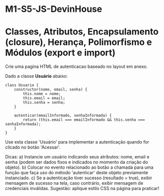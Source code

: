 # M1-S5-JS-DevinHouse
# Classes, Atributos, Encapsulamento (closure), Herança, Polimorfismo e Módulos (export e import) 

Crie uma pagina HTML de autenticacao baseado no layout em anexo.

Dado a classe __Usuário__ abaixo:

```
class Usuario {
    constructor(nome, email, senha) {
        this.nome = nome;
        this.email = email;
        this.senha = senha;
    }

    autenticar(emailInformado, senhaInformada) {
        return (this.email === emailInformado && this.senha === senhaInformada);
    }
}
```

Use esta classe 'Usuário' para implementar a autenticação quando for clicado no botão 'Acessar'.

Dicas:
a) Instancie um usuário indicando seus atributos: nome, email e senha (podem ser dados fixos e indicados no momento da criação do objeto).
b) Colocar no evento relacionado ao botão a chamada para uma função que faça uso do método 'autenticar' deste objeto previamente instanciado.
c) Se a autenticação tiver sucesso (resultado = true), exibir mensagem de sucesso na tela, caso contrário, exibir mensagem de credenciais inválidas.
Sugestão: aplique estilo CSS na página para praticar!